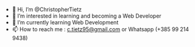 - 👋 Hi, I’m @ChristopherTietz
- 👀 I’m interested in learning and becoming a Web Developer
- 🌱 I’m currently learning Web Development
- 📫 How to reach me : c.tietz95@gmail.com or Whatsapp (+385 99 214 9438) 

<!---
ChristopherTietz/ChristopherTietz is a ✨ special ✨ repository because its `README.md` (this file) appears on your GitHub profile.
You can click the Preview link to take a look at your changes.
--->
